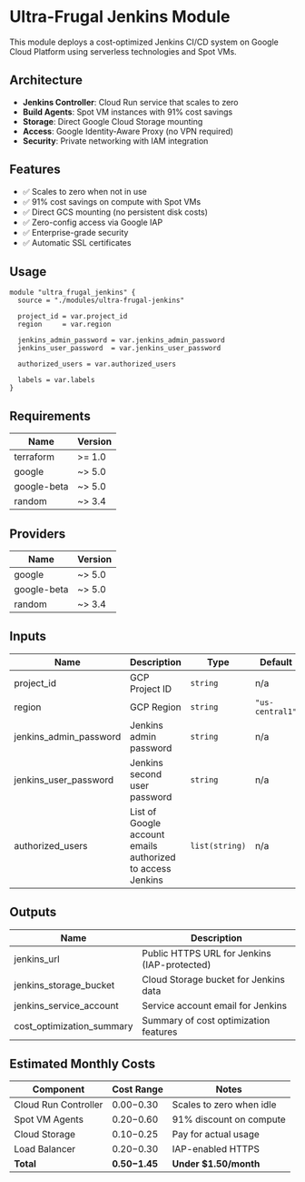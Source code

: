 # Ultra-Frugal Jenkins Module

This module deploys a cost-optimized Jenkins CI/CD system on Google Cloud Platform using serverless technologies and Spot VMs.

## Architecture

- **Jenkins Controller**: Cloud Run service that scales to zero
- **Build Agents**: Spot VM instances with 91% cost savings
- **Storage**: Direct Google Cloud Storage mounting
- **Access**: Google Identity-Aware Proxy (no VPN required)
- **Security**: Private networking with IAM integration

## Features

- ✅ Scales to zero when not in use
- ✅ 91% cost savings on compute with Spot VMs
- ✅ Direct GCS mounting (no persistent disk costs)
- ✅ Zero-config access via Google IAP
- ✅ Enterprise-grade security
- ✅ Automatic SSL certificates

## Usage

```hcl
module "ultra_frugal_jenkins" {
  source = "./modules/ultra-frugal-jenkins"
  
  project_id = var.project_id
  region     = var.region
  
  jenkins_admin_password = var.jenkins_admin_password
  jenkins_user_password  = var.jenkins_user_password
  
  authorized_users = var.authorized_users
  
  labels = var.labels
}
```

## Requirements

| Name | Version |
|------|---------|
| terraform | >= 1.0 |
| google | ~> 5.0 |
| google-beta | ~> 5.0 |
| random | ~> 3.4 |

## Providers

| Name | Version |
|------|---------|
| google | ~> 5.0 |
| google-beta | ~> 5.0 |
| random | ~> 3.4 |

## Inputs

| Name | Description | Type | Default | Required |
|------|-------------|------|---------|:--------:|
| project_id | GCP Project ID | `string` | n/a | yes |
| region | GCP Region | `string` | `"us-central1"` | no |
| jenkins_admin_password | Jenkins admin password | `string` | n/a | yes |
| jenkins_user_password | Jenkins second user password | `string` | n/a | yes |
| authorized_users | List of Google account emails authorized to access Jenkins | `list(string)` | n/a | yes |

## Outputs

| Name | Description |
|------|-------------|
| jenkins_url | Public HTTPS URL for Jenkins (IAP-protected) |
| jenkins_storage_bucket | Cloud Storage bucket for Jenkins data |
| jenkins_service_account | Service account email for Jenkins |
| cost_optimization_summary | Summary of cost optimization features |

## Estimated Monthly Costs

| Component | Cost Range | Notes |
|-----------|------------|-------|
| Cloud Run Controller | $0.00-$0.30 | Scales to zero when idle |
| Spot VM Agents | $0.20-$0.60 | 91% discount on compute |
| Cloud Storage | $0.10-$0.25 | Pay for actual usage |
| Load Balancer | $0.20-$0.30 | IAP-enabled HTTPS |
| **Total** | **$0.50-$1.45** | **Under $1.50/month** |
